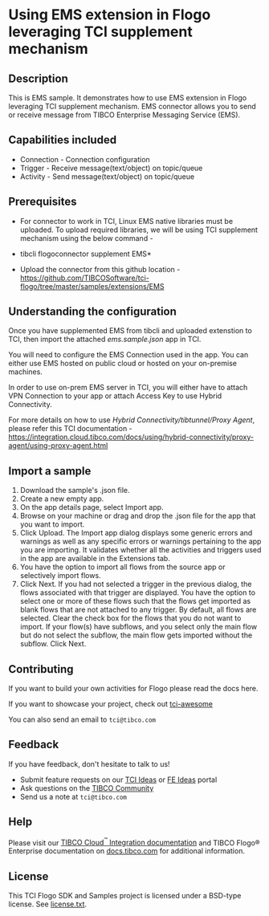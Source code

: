 # Using EMS extension in Flogo leveraging TCI supplement mechanism


## Description

This is EMS sample. It demonstrates how to use EMS extension in Flogo leveraging TCI supplement mechanism.
EMS connector allows you to send or receive message from TIBCO Enterprise Messaging Service (EMS).

## Capabilities included

* Connection - Connection configuration
* Trigger - Receive message(text/object) on topic/queue
* Activity - Send message(text/object) on topic/queue

## Prerequisites

* For connector to work in TCI, Linux EMS native libraries must be uploaded. To upload required libraries, we will be using TCI supplement mechanism using the below command -
* tibcli flogoconnector supplement EMS*

* Upload the connector from this github location - https://github.com/TIBCOSoftware/tci-flogo/tree/master/samples/extensions/EMS 


## Understanding the configuration

Once you have supplemented EMS from tibcli and uploaded extenstion to TCI, then import the attached *ems.sample.json* app in TCI. 


You will need to configure the EMS Connection used in the app. You can either use EMS hosted on public cloud or hosted on your on-premise machines.


In order to use on-prem EMS server in TCI, you will either have to attach VPN Connection to your app or attach Access Key to use Hybrid Connectivity.


For more details on how to use *Hybrid Connectivity/tibtunnel/Proxy Agent*, please refer this TCI documentation - https://integration.cloud.tibco.com/docs/using/hybrid-connectivity/proxy-agent/using-proxy-agent.html

## Import a sample

1. Download the sample's .json file.
2. Create a new empty app.
3. On the app details page, select Import app.
4. Browse on your machine or drag and drop the .json file for the app that you want to import.
5. Click Upload. The Import app dialog displays some generic errors and warnings as well as any specific errors or warnings pertaining to the app you are importing. It validates whether all the activities and triggers used in the app are available in the Extensions tab.
6. You have the option to import all flows from the source app or selectively import flows.
7. Click Next. If you had not selected a trigger in the previous dialog, the flows associated with that trigger are displayed. You have the option to select one or more of these flows such that the flows get imported as blank flows that are not attached to any trigger. By default, all flows are selected. Clear the check box for the flows that you do not want to import. If your flow(s) have subflows, and you select only the main flow but do not select the subflow, the main flow gets imported without the subflow. Click Next.



## Contributing
If you want to build your own activities for Flogo please read the docs here.

If you want to showcase your project, check out [tci-awesome](https://github.com/TIBCOSoftware/tci-awesome)

You can also send an email to `tci@tibco.com`

## Feedback
If you have feedback, don't hesitate to talk to us!

* Submit feature requests on our [TCI Ideas](https://ideas.tibco.com/?project=TCI) or [FE Ideas](https://ideas.tibco.com/?project=FE) portal
* Ask questions on the [TIBCO Community](https://community.tibco.com/answers/product/344006)
* Send us a note at `tci@tibco.com`

## Help
Please visit our [TIBCO Cloud<sup>&trade;</sup> Integration documentation](https://integration.cloud.tibco.com/docs/) and TIBCO Flogo® Enterprise documentation on [docs.tibco.com](https://docs.tibco.com/) for additional information.

## License
This TCI Flogo SDK and Samples project is licensed under a BSD-type license. See [license.txt](license.txt).
